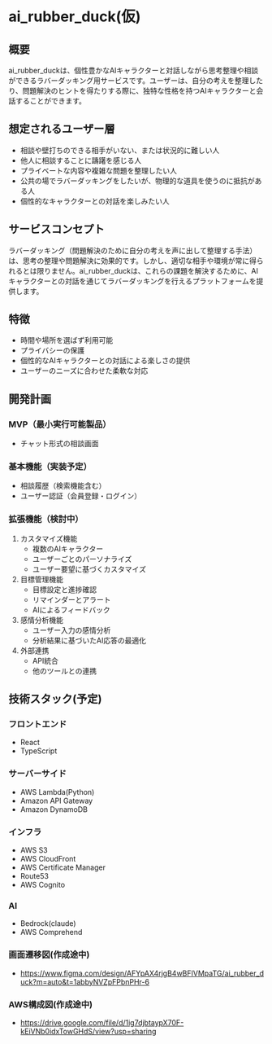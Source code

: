 # ai_rubber_duck(仮)

## 概要
ai_rubber_duckは、個性豊かなAIキャラクターと対話しながら思考整理や相談ができるラバーダッキング用サービスです。ユーザーは、自分の考えを整理したり、問題解決のヒントを得たりする際に、独特な性格を持つAIキャラクターと会話することができます。

## 想定されるユーザー層
- 相談や壁打ちのできる相手がいない、または状況的に難しい人
- 他人に相談することに躊躇を感じる人
- プライベートな内容や複雑な問題を整理したい人
- 公共の場でラバーダッキングをしたいが、物理的な道具を使うのに抵抗がある人
- 個性的なキャラクターとの対話を楽しみたい人

## サービスコンセプト
ラバーダッキング（問題解決のために自分の考えを声に出して整理する手法）は、思考の整理や問題解決に効果的です。しかし、適切な相手や環境が常に得られるとは限りません。ai_rubber_duckは、これらの課題を解決するために、AIキャラクターとの対話を通じてラバーダッキングを行えるプラットフォームを提供します。

## 特徴
- 時間や場所を選ばず利用可能
- プライバシーの保護
- 個性的なAIキャラクターとの対話による楽しさの提供
- ユーザーのニーズに合わせた柔軟な対応

## 開発計画
### MVP（最小実行可能製品）
- チャット形式の相談画面

### 基本機能（実装予定）
- 相談履歴（検索機能含む）
- ユーザー認証（会員登録・ログイン）

### 拡張機能（検討中）
1. カスタマイズ機能
   - 複数のAIキャラクター
   - ユーザーごとのパーソナライズ
   - ユーザー要望に基づくカスタマイズ
2. 目標管理機能
   - 目標設定と進捗確認
   - リマインダーとアラート
   - AIによるフィードバック
3. 感情分析機能
   - ユーザー入力の感情分析
   - 分析結果に基づいたAI応答の最適化
4. 外部連携
   - API統合
   - 他のツールとの連携

## 技術スタック(予定)
### フロントエンド
- React
- TypeScript

### サーバーサイド
- AWS Lambda(Python)
- Amazon API Gateway
- Amazon DynamoDB

### インフラ
- AWS S3
- AWS CloudFront
- AWS Certificate Manager
- Route53
- AWS Cognito

### AI
- Bedrock(claude)
- AWS Comprehend

### 画面遷移図(作成途中)
 - https://www.figma.com/design/AFYpAX4rjgB4wBFIVMpaTG/ai_rubber_duck?m=auto&t=1abbyNVZpFPbnPHr-6

### AWS構成図(作成途中)
 - https://drive.google.com/file/d/1ig7djbtaypX70F-kEiVNb0idxTowGHdS/view?usp=sharing
